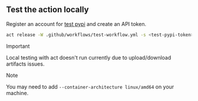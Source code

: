 ## Test the action locally

Register an account for [test pypi](https://test.pypi.org/) and create an API token.

```bash
act release -W .github/workflows/test-workflow.yml -s <test-pypi-token>
```

> [!IMPORTANT]
> Local testing with act doesn't run currently due to upload/download artifacts issues.

> [!NOTE]  
> You may need to add `--container-architecture linux/amd64` on your machine.
